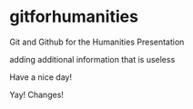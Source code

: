 # gitforhumanities
Git and Github for the Humanities Presentation

adding additional information that is useless


Have a nice day!


Yay! Changes!

